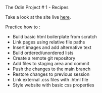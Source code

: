 The Odin Project # 1 - Recipes

Take a look at the site live [here](https://dejanpls.github.io/recipes/). 

Practice how to :
* Build basic html boilerplate from scratch
* Link pages using relative file paths
* Insert images and add alternative text
* Build ordered/unordered lists
* Create a remote git repository
* Add files to staging area and commit
* Push the changes to the main branch
* Restore changes to previous session 
* Link external .css files with .html file
* Style website with basic css properties
